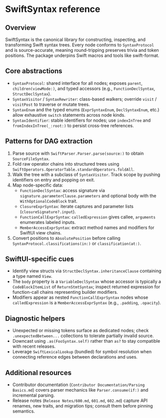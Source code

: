 # SwiftSyntax reference

## Overview
SwiftSyntax is the canonical library for constructing, inspecting, and transforming Swift syntax trees. Every node conforms to `SyntaxProtocol` and is source-accurate, meaning round-tripping preserves trivia and token positions. The package underpins Swift macros and tools like swift-format.

## Core abstractions
- `SyntaxProtocol`: shared interface for all nodes; exposes `parent`, `children(viewMode:)`, and typed accessors (e.g., `FunctionDeclSyntax`, `StructDeclSyntax`).
- `SyntaxVisitor` / `SyntaxRewriter`: class-based walkers; override `visit` / `visitPost` to traverse or mutate trees.
- `SyntaxEnum` and the typed enums (`ExprSyntaxEnum`, `DeclSyntaxEnum`, etc.) allow exhaustive `switch` statements across node kinds.
- `SyntaxIdentifier`: stable identifiers for nodes; use `indexInTree` and `fromIndexInTree(_:root:)` to persist cross-tree references.

## Patterns for DAG extraction
1. Parse source with `SwiftParser.Parser.parse(source:)` to obtain `SourceFileSyntax`.
2. Fold raw operator chains into structured trees using `SwiftOperators.OperatorTable.standardOperators.foldAll`.
3. Walk the tree with a subclass of `SyntaxVisitor`. Track scope by pushing identifiers on entry and popping on exit.
4. Map node-specific data:
   - `FunctionDeclSyntax`: access signature via `signature.parameterClause.parameters` and optional body with the `WithOptionalCodeBlock` trait.
   - `ClosureExprSyntax`: iterate captures and parameter lists (`closureSignature?.input`).
   - `FunctionCallExprSyntax`: `calledExpression` gives callee, `arguments` enumerates labeled inputs.
   - `MemberAccessExprSyntax`: extract method names and modifiers for SwiftUI view chains.
5. Convert positions to `AbsolutePosition` before calling `SyntaxProtocol.classifications(in:)` or `classification(at:)`.

## SwiftUI-specific cues
- Identify view structs via `StructDeclSyntax.inheritanceClause` containing a type named `View`.
- The `body` property is a `VariableDeclSyntax` whose accessor is typically a `CodeBlockItemList` of `ReturnStmtSyntax`; inspect returned expression for function-call chains representing builder modifiers.
- Modifiers appear as nested `FunctionCallExprSyntax` nodes whose `calledExpression` is a `MemberAccessExprSyntax` (e.g., `.padding`, `.opacity`).

## Diagnostic helpers
- Unexpected or missing tokens surface as dedicated nodes; check `.unexpectedBetween...` collections to tolerate partially invalid source.
- Downcast using `.as(FooSyntax.self)` rather than `as?` to stay compatible with recent releases.
- Leverage `SwiftLexicalLookup` (bundled) for symbol resolution when connecting reference edges between declarations and uses.

## Additional resources
- Contributor documentation (`Contributor Documentation/Parsing Basics.md`) covers parser mechanics like `Parser.consume(if:)` and incremental parsing.
- Release notes (`Release Notes/600.md`, `601.md`, `602.md`) capture API renames, new traits, and migration tips; consult them before pinning semantics.
